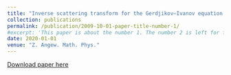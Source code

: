 ```yaml
---
title: "Inverse scattering transform for the Gerdjikov–Ivanov equation with nonzero boundary conditions"
collection: publications
permalink: /publication/2009-10-01-paper-title-number-1/
#excerpt: 'This paper is about the number 1. The number 2 is left for future work.'
date: 2020-01-01
venue: "Z. Angew. Math. Phys."
---
```


[Download paper here](http://zechuanzhang.github.io/files/Zhang-Fan2020_Article_InverseScatteringTransformForT.pdf)

